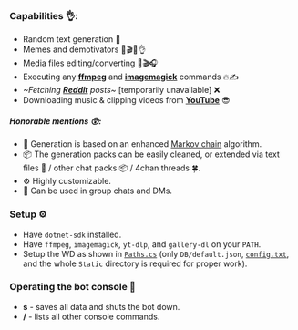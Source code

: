 ### Capabilities 👌:
- Random text generation 💬
- Memes and demotivators 📸🎬😂👌
- Media files editing/converting 📸🎬🎧
- Executing any **[ffmpeg]** and **[imagemagick]** commands 🔥✍️
- _~Fetching **[Reddit]** posts~_ [temporarily unavailable] ❌
- Downloading music & clipping videos from **[YouTube]** 😎

##### Honorable mentions 😲:
- 💬 Generation is based on an enhanced [Markov chain] algorithm.
- 📦 The generation packs can be easily cleaned, or extended via text files 📄 / other chat packs 📦 / 4chan threads 🍀.
- ⚙️ Highly customizable.
- 💭 Can be used in group chats and DMs.

### Setup ⚙️
- Have `dotnet-sdk` installed.
- Have `ffmpeg`, `imagemagick`, `yt-dlp`, and `gallery-dl` on your `PATH`.
- Setup the WD as shown in [`Paths.cs`](src/Backrooms/Static/Paths.cs) (only `DB/default.json`, [`config.txt`](config-example.txt), and the whole `Static` directory is required for proper work).

### Operating the bot console 💬
- **s** - saves all data and shuts the bot down.
- **/** - lists all other console commands.

[Reddit]: <https://www.reddit.com/>
[YouTube]: <https://youtu.be/dQw4w9WgXcQ>
[ffmpeg]: <https://ffmpeg.org/ffmpeg-filters.html>
[imagemagick]: <https://imagemagick.org/script/command-line-options.php>
[Markov chain]: <https://en.wikipedia.org/wiki/Markov_chain>
